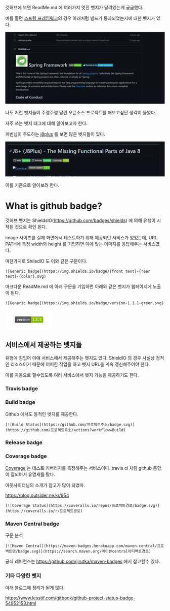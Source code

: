 깃허브에 보면 ReadMe.md 에 여러가지 멋진 벳지가 달려있는게 궁금했다.

예를 들면 [스프링 프레임워크](https://github.com/spring-projects/spring-framework)의 경우 아래처럼 빌드가 통과되었는지에 대한 벳지가 있다.

 ![](.github_badges_images/322958f5.png)


나도 저런 벳지들이 주렁주렁 달린 오픈소스 프로젝트를 해보고싶단 생각이 들었다.

자주 쓰는 벳지 태그에 대해 알아보고자 한다.

케빈님이 주도하는 [j8plus](https://github.com/Kevin-Lee/j8plus) 를 보면 많은 벳지들이 있다.



![](.github_badges_images/167386ac.png)

이를 기준으로 알아보려 한다.

# What is github badge?

깃허브 벳지는 ShieldsIO(https://github.com/badges/shields) 에 의해 유행이 시작된 것으로 확인 된다.

image 사이즈를 실제 화면에서 테스트하기 위해 제공되던 서비스가 있었는데, URL PATH에 특정 width와 height 를 기입하면 이에 맞는 이미지를 응답해주는 서비스였다.

마찬가지로 ShiledIO 도 이와 같은 구문이다.


```
![Generic badge](https://img.shields.io/badge/{front text}-{rear text}-{color}.svg)
```

마크다운 ReadMe.md 에 아래 구문을 기입하면 아래와 같은 벳지가 웹페이지에 노출이 된다.

```
![Generic badge](https://img.shields.io/badge/version-1.1.1-green.svg)
```
![](.github_badges_images/315d5486.png)


## 서비스에서 제공하는 벳지들

유행에 힘입어 아얘 서비스에서 제공해주는 벳지도 있다. ShieldIO 의 경우 사실상 정적인 리소스이기 때문에 어떠한 작업을 하고 벳지 URL을 계속 갱신해주어야 한다.

이를 자동으로 할수있도록 여러 서비스에서 벳지 기능을 제공하기도 한다.


### Travis badge


### Build badge

Github 에서도 동적인 벳지를 제공한다.

```
[![Build Status](https://github.com/프로젝트주소/badge.svg)](https://github.com/프로젝트주소/actions?workflow=Build)
```

### Release badge

### Coverage badge


[Coverage](https://coveralls.io/) 는 테스트 커버리지를 측정해주는 서비스이다. travis ci 처럼 github 통합이 잘되어서 유명세를 탔다.

아웃사이더님의 소개가 참고가 많이 되었따.

https://blog.outsider.ne.kr/954

```
[![Coverage Status](https://coveralls.io/repos/프로젝트경로/badge.svg)](https://coveralls.io/r/프로젝트경로)
```

### Maven Central badge

구문 분석 
```
[![Maven Central](https://maven-badges.herokuapp.com/maven-central/프로젝트명/badge.svg)](https://search.maven.org/메이븐central아티팩트경로)
```

공식 레퍼런스는 https://github.com/jirutka/maven-badges 에서 참고할수 있다.


### 기타 다양한 벳지


아래 블로그에 정리가 된게 많다.

https://www.lesstif.com/gitbook/github-project-status-badge-54952153.html